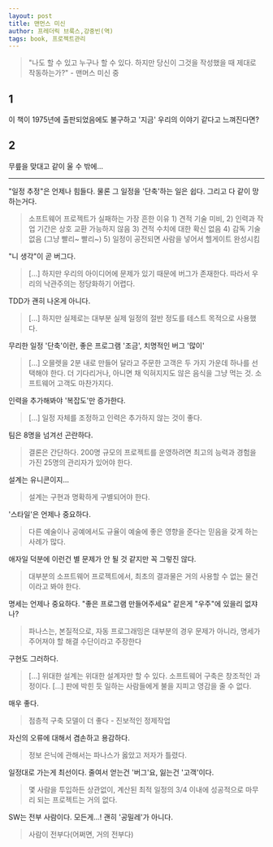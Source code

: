 ```yaml
---
layout: post
title: 맨먼스 미신
author: 프레더릭 브룩스,강중빈(역)
tags: book, 프로젝트관리
---
```


> "나도 할 수 있고 누구나 할 수 있다. 하지만 당신이 그것을 작성했을 때 제대로 작동하는가?" - 맨머스 미신 중

## 1
이 책이 1975년에 출판되었음에도 불구하고 '지금' 우리의 이야기 같다고 느껴진다면?

## 2
무릎을 맞대고 같이 울 수 밖에...

-----

"일정 추정"은 언제나 힘들다. 물론 그 일정을 '단축'하는 일은 쉽다. 그리고 다 같이 망하는거다.
> 소프트웨어 프로젝트가 실패하는 가장 흔한 이유 1) 견적 기술 미비, 2) 인력과 작업 기간은 상호 교환 가능하지 않음 3) 견적 수치에 대한 확신 없음 4) 감독 기술 없음 (그냥 빨리~ 빨리~) 5) 일정이 공전되면 사람을 넣어서 헬게이트 완성시킴

"니 생각"이 곧 버그다.
> [...] 하지만 우리의 아이디어에 문제가 있기 때문에 버그가 존재한다. 따라서 우리의 낙관주의는 정당화하기 어렵다.

TDD가 괜히 나온게 아니다.
> [...] 하지만 실제로는 대부분 실제 일정의 절반 정도를 테스트 목적으로 사용했다.

무리한 일정 '단축'이란, 좋은 프로그램 '조금', 치명적인 버그 '많이'
> [...] 오믈렛을 2분 내로 만들어 달라고 주문한 고객은 두 가지 가운데 하나를 선택해야 한다. 더 기다리거나, 아니면 채 익혀지지도 않은 음식을 그냥 먹는 것. 소프트웨어 고객도 마찬가지다.

인력을 추가해봐야 '복잡도'만 증가한다.
> [...] 일정 자체를 조정하고 인력은 추가하지 않는 것이 좋다.

팀은 8명을 넘겨선 곤란하다.
> 결론은 간단하다. 200명 규모의 프로젝트를 운영하려면 최고의 능력과 경험을 가진 25명의 관리자가 있어야 한다.

설계는 유니콘이지...
> 설계는 구현과 명확하게 구별되어야 한다.

'스타일'은 언제나 중요하다.
> 다른 예술이나 공예에서도 규율이 예술에 좋은 영향을 준다는 믿음을 갖게 하는 사례가 많다.

애자일 덕분에 이런건 별 문제가 안 될 것 같지만 꼭 그렇진 않다.
> 대부분의 소프트웨어 프로젝트에서, 최초의 결과물은 거의 사용할 수 없는 물건이라고 봐야 한다.

명세는 언제나 중요하다. "좋은 프로그램 만들어주세요" 같은게 "우주"에 있을리 없쟈나?
> 파나스는, 본질적으로, 자동 프로그래밍은 대부분의 경우 문제가 아니라, 명세가 주어져야 할 해결 수단이라고 주장한다

구현도 그러하다.
> [...] 위대한 설계는 위대한 설계자만 할 수 있다. 소프트웨어 구축은 창조적인 과정이다. [...] 판에 박힌 듯 일하는 사람들에게 불을 지피고 영감을 줄 수 없다.

매우 좋다.
> 점층적 구축 모델이 더 좋다 - 진보적인 정제작업

자신의 오류에 대해서 겸손하고 용감하다.
> 정보 은닉에 관해서는 파나스가 옳았고 저자가 틀렸다.

일정대로 가는게 최선이다. 줄여서 얻는건 '버그'요, 잃는건 '고객'이다.
> 몇 사람을 투입하든 상관없이, 계산된 최적 일정의 3/4 이내에 성공적으로 마무리 되는 프로젝트는 거의 없다.

SW는 전부 사람이다. 모든게...! 괜히 '공밀레'가 아니다.
> 사람이 전부다(어쩌면, 거의 전부다)